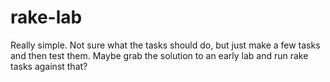 # rake-lab

Really simple. Not sure what the tasks should do, but just make a few tasks and then test them. Maybe grab the solution to an early lab and run rake tasks against that?
